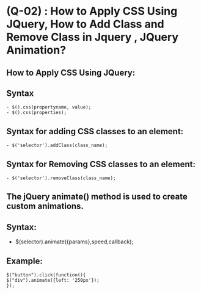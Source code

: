 # (Q-02) : How to Apply CSS Using JQuery, How to Add Class and Remove Class in Jquery , JQuery Animation?

## How to Apply CSS Using JQuery:

## Syntax
    - $().css(propertyname, value);
    - $().css(properties);

## Syntax for adding CSS classes to an element:

    - $('selector').addClass(class_name);

## Syntax for Removing CSS classes to an element:

    - $('selector').removeClass(class_name);


## The jQuery animate() method is used to create custom animations.

## Syntax:

   - $(selector).animate({params},speed,callback);
## Example:
    $("button").click(function(){
    $("div").animate({left: '250px'});
    }); 